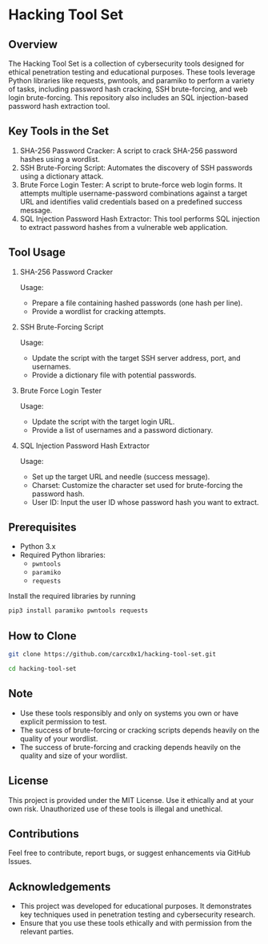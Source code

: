 # Hacking Tool Set

## Overview
The Hacking Tool Set is a collection of cybersecurity tools designed for ethical penetration testing and educational purposes. These tools leverage Python libraries like requests, pwntools, and paramiko to perform a variety of tasks, including password hash cracking, SSH brute-forcing, and web login brute-forcing. This repository also includes an SQL injection-based password hash extraction tool.

## Key Tools in the Set
1. SHA-256 Password Cracker: A script to crack SHA-256 password hashes using a wordlist.
2. SSH Brute-Forcing Script: Automates the discovery of SSH passwords using a dictionary attack.
3. Brute Force Login Tester: A script to brute-force web login forms. It attempts multiple username-password combinations against a target URL and identifies valid credentials based on a predefined success message.
4. SQL Injection Password Hash Extractor: This tool performs SQL injection to extract password hashes from a vulnerable web application.

## Tool Usage
1. SHA-256 Password Cracker
   
   Usage:
   - Prepare a file containing hashed passwords (one hash per line).
   - Provide a wordlist for cracking attempts.

2. SSH Brute-Forcing Script
   
   Usage:
    - Update the script with the target SSH server address, port, and usernames.
    - Provide a dictionary file with potential passwords.

3. Brute Force Login Tester
   
   Usage:
    - Update the script with the target login URL.
    - Provide a list of usernames and a password dictionary.
   
4. SQL Injection Password Hash Extractor
   
   Usage:
   - Set up the target URL and needle (success message).
   - Charset: Customize the character set used for brute-forcing the password hash.
   - User ID: Input the user ID whose password hash you want to extract.
   
## Prerequisites

- Python 3.x
- Required Python libraries:
  - `pwntools`
  - `paramiko`
  - `requests`

Install the required libraries by running

```bash
pip3 install paramiko pwntools requests

````

## How to Clone
```bash
git clone https://github.com/carcx0x1/hacking-tool-set.git

````
```bash
cd hacking-tool-set
````
## Note
- Use these tools responsibly and only on systems you own or have explicit permission to test.
- The success of brute-forcing or cracking scripts depends heavily on the quality of your wordlist.
- The success of brute-forcing and cracking depends heavily on the quality and size of your wordlist.

## License

This project is provided under the MIT License. Use it ethically and at your own risk. Unauthorized use of these tools is illegal and unethical.

## Contributions

Feel free to contribute, report bugs, or suggest enhancements via GitHub Issues.

## Acknowledgements
- This project was developed for educational purposes. It demonstrates key techniques used in penetration testing and cybersecurity research.
- Ensure that you use these tools ethically and with permission from the relevant parties.
